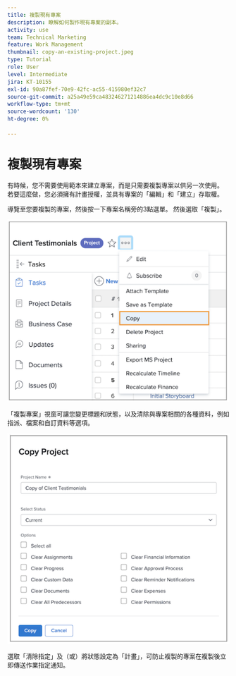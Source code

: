 ```yaml
---
title: 複製現有專案
description: 瞭解如何製作現有專案的副本。
activity: use
team: Technical Marketing
feature: Work Management
thumbnail: copy-an-existing-project.jpeg
type: Tutorial
role: User
level: Intermediate
jira: KT-10155
exl-id: 90a87fef-70e9-42fc-ac55-415980ef32c7
source-git-commit: a25a49e59ca483246271214886ea4dc9c10e8d66
workflow-type: tm+mt
source-wordcount: '130'
ht-degree: 0%

---
```


# 複製現有專案

有時候，您不需要使用範本來建立專案，而是只需要複製專案以供另一次使用。 若要這麼做，您必須擁有計畫授權，並具有專案的「編輯」和「建立」存取權。

導覽至您要複製的專案，然後按一下專案名稱旁的3點選單。 然後選取「複製」。

![Cr](assets/copy-existing-01.png)

「複製專案」視窗可讓您變更標題和狀態，以及清除與專案相關的各種資料，例如指派、檔案和自訂資料等選項。

![Cr](assets/copy-existing-02.png)

選取「清除指定」及（或）將狀態設定為「計畫」，可防止複製的專案在複製後立即傳送作業指定通知。
